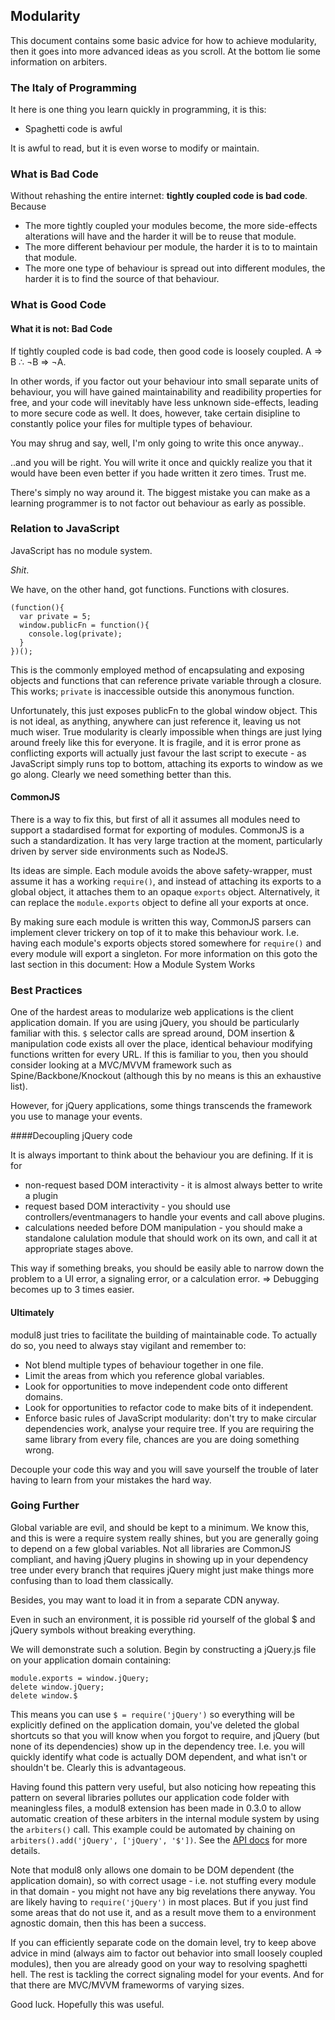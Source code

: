 ## Modularity

This document contains some basic advice for how to achieve modularity,
then it goes into more advanced ideas as you scroll. At the bottom lie some information on arbiters.

### The Italy of Programming

It here is one thing you learn quickly in programming, it is this:

   - Spaghetti code is awful

It is awful to read, but it is even worse to modify or maintain.

### What is Bad Code

Without rehashing the entire internet: **tightly coupled code is bad code**. Because

   - The more tightly coupled your modules become, the more side-effects alterations will have and the harder it will be to reuse that module.
   - The more different behaviour per module, the harder it is to to maintain that module.
   - The more one type of behaviour is spread out into different modules, the harder it is to find the source of that behaviour.

### What is Good Code

#### What it is not: Bad Code
If tightly coupled code is bad code, then good code is loosely coupled. A ⇒ B ∴ ¬B ⇒ ¬A.

In other words, if you factor out your behaviour into small separate units of behaviour, you will have gained maintainability and
readibility properties for free, and your code will inevitably have less unknown side-effects, leading to more secure code as well.
It does, however, take certain disipline to constantly police your files for multiple types of behaviour.

You may shrug and say, well, I'm only going to write this once anyway..

..and you will be right. You will write it once and quickly realize you that it would have been even better if you hade written it zero times. Trust me.

There's simply no way around it. The biggest mistake you can make as a learning programmer is to not factor out behaviour as early as possible.
*</advice>*

### Relation to JavaScript

JavaScript has no module system.

_Shit_.

We have, on the other hand, got functions. Functions with closures.

    (function(){
      var private = 5;
      window.publicFn = function(){
        console.log(private);
      }
    })();

This is the commonly employed method of encapsulating and exposing objects and functions that can reference private variable through a closure.
This works; `private` is inaccessible outside this anonymous function.

Unfortunately, this just exposes publicFn to the global window object. This is not ideal, as anything, anywhere can just reference it, leaving
us not much wiser. True modularity is clearly impossible when things are just lying around freely like this for everyone. It is fragile, and
it is error prone as conflicting exports will actually just favour the last script to execute - as JavaScript simply runs top to bottom, attaching its
exports to window as we go along. Clearly we need something better than this.

#### CommonJS

There is a way to fix this, but first of all it assumes all modules need to support a stadardised format for exporting of modules.
CommonJS is a such a standardization. It has very large traction at the moment, particularly driven by server side environments such as NodeJS.

Its ideas are simple. Each module avoids the above safety-wrapper, must assume it has a working `require()`,
and instead of attaching its exports to a global object, it attaches them to an opaque `exports` object.
Alternatively, it can replace the `module.exports` object to define all your exports at once.

By making sure each module is written this way, CommonJS parsers can implement clever trickery on top of it to make this behaviour work.
I.e. having each module's exports objects stored somewhere for `require()` and every module will export a singleton.
For more information on this goto the last section in this document: How a Module System Works


### Best Practices

One of the hardest areas to modularize web applications is the client application domain. If you are using jQuery,
you should be particularly familiar with this. `$` selector calls are spread around, DOM insertion & manipulation code
exists all over the place, identical behaviour modifying functions written for every URL.
If this is familiar to you, then you should consider looking at a MVC/MVVM framework such as Spine/Backbone/Knockout
(although this by no means is this an exhaustive list).

However, for jQuery applications, some things transcends the framework you use to manage your events.

####Decoupling jQuery code

It is always important to think about the behaviour you are defining. If it is for

 - non-request based DOM interactivity - it is almost always better to write a plugin
 - request based DOM interactivity - you should use controllers/eventmanagers to handle your events and call above plugins.
 - calculations needed before DOM manipulation - you should make a standalone calulation module that should work on its own,
 and call it at appropriate stages above.

This way if something breaks, you should be easily able to narrow down the problem to a UI error, a signaling error, or a calculation error.
=> Debugging becomes up to 3 times easier.

#### Ultimately
modul8 just tries to facilitate the building of maintainable code. To actually do so, you need to always stay vigilant and remember to:

 - Not blend multiple types of behaviour together in one file.
 - Limit the areas from which you reference global variables.
 - Look for opportunities to move independent code onto different domains.
 - Look for opportunities to refactor code to make bits of it independent.
 - Enforce basic rules of JavaScript modularity: don't try to make circular dependencies work, analyse your require tree. If you are requiring the same library from every file, chances are you are doing something wrong.

Decouple your code this way and you will save yourself the trouble of later having to learn from your mistakes the hard way.

### Going Further

Global variable are evil, and should be kept to a minimum. We know this, and this is were a require system really shines, but you are generally
going to depend on a few global variables. Not all libraries are CommonJS compliant, and having jQuery plugins in showing up in your
dependency tree under every branch that requires jQuery might just make things more confusing than to load them classically.

Besides, you may want to load it in from a separate CDN anyway.

Even in such an environment, it is possible rid yourself of the global $ and jQuery symbols without breaking everything.

We will demonstrate such a solution. Begin by constructing a jQuery.js file on your application domain containing:

    module.exports = window.jQuery;
    delete window.jQuery;
    delete window.$

This means you can use `$ = require('jQuery')` so everything will be explicitly defined on the application domain,
you've deleted the global shortcuts so that you will know when you forgot to require, and jQuery (but none of its dependencies)
show up in the dependency tree. I.e. you will quickly identify what code is actually DOM dependent, and what isn't or shouldn't be.
Clearly this is advantageous.

Having found this pattern very useful, but also noticing how repeating this pattern on several libraries pollutes our application
code folder with meaningless files, a modul8 extension has been made in 0.3.0 to allow automatic creation of these arbiters in the
internal module system by using the `arbiters()` call.
This example could be automated by chaining on `arbiters().add('jQuery', ['jQuery', '$'])`. See the [API docs](api.html) for more details.

Note that modul8 only allows one domain to be DOM dependent (the application domain), so with correct usage -
i.e. not stuffing every module in that domain - you might not have any big revelations there anyway. You are likely
having to `require('jQuery')` in most places. But if you just find some areas that do not use it, and as a result move them to a
environment agnostic domain, then this has been a success.

If you can efficiently separate code on the domain level, try to keep above advice in mind
(always aim to factor out behavior into small loosely coupled modules),  then you are already
good on your way to resolving spaghetti hell. The rest is tackling the correct signaling model for your events.
And for that there are MVC/MVVM frameworms of varying sizes.

Good luck. Hopefully this was useful.
